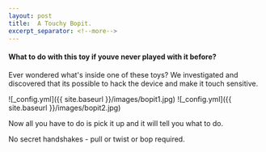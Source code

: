```yaml
---
layout: post
title:  A Touchy Bopit.
excerpt_separator: <!--more-->
---
```


#### What to do with this toy if youve never played with it before?

Ever wondered what's inside one of these toys?
We investigated and discovered that its possible to hack the device 
and make it touch sensitive.

![_config.yml]({{ site.baseurl }}/images/bopit1.jpg)
![_config.yml]({{ site.baseurl }}/images/bopit2.jpg)

Now all you have to do is pick it up and it will tell you what to do.

No secret handshakes - pull or twist or bop required.


